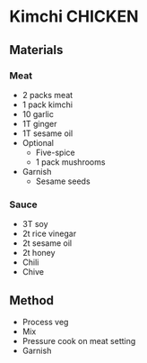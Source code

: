 # Kimchi CHICKEN
## Materials
### Meat
* 2 packs meat
* 1 pack kimchi
* 10 garlic
* 1T ginger
* 1T sesame oil
* Optional
    * Five-spice
    * 1 pack mushrooms
* Garnish
    * Sesame seeds

### Sauce
* 3T soy
* 2t rice vinegar
* 2t sesame oil
* 2t honey
* Chili
* Chive

## Method
* Process veg
* Mix
* Pressure cook on meat setting
* Garnish
